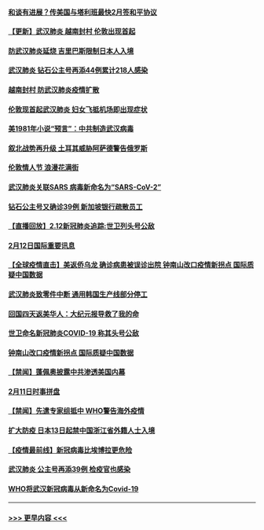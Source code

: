 #### [和谈有进展？传美国与塔利班最快2月签和平协议](../pages/prog202/a102776291.md?t=02131711) 
#### [【更新】武汉肺炎 越南封村 伦敦出现首起](../pages/prog202/a102770740.md?t=02131711) 
#### [防武汉肺炎延烧 吉里巴斯限制日本人入境](../pages/prog202/a102776276.md?t=02131711) 
#### [武汉肺炎 钻石公主号再添44例累计218人感染](../pages/prog202/a102776089.md?t=02131711) 
#### [越南封村 防武汉肺炎疫情扩散](../pages/prog202/a102776214.md?t=02131711) 
#### [伦敦现首起武汉肺炎 妇女飞抵机场即出现症状](../pages/prog202/a102776031.md?t=02131711) 
#### [美1981年小说“预言”：中共制造武汉病毒](../pages/prog202/a102775980.md?t=02131711) 
#### [叙北战势再升级 土耳其威胁阿萨德警告俄罗斯](../pages/prog202/a102775904.md?t=02131711) 
#### [伦敦情人节 浪漫花满街](../pages/prog202/a102775786.md?t=02131711) 
#### [武汉肺炎关联SARS 病毒新命名为“SARS-CoV-2”](../pages/prog202/a102775719.md?t=02131711) 
#### [钻石公主号又确诊39例 新加坡银行疏散员工](../pages/prog202/a102775691.md?t=02131711) 
#### [【直播回放】2.12新冠肺炎追踪:世卫列头号公敌](../pages/prog202/a102775541.md?t=02131711) 
#### [2月12日国际重要讯息](../pages/prog202/a102775437.md?t=02131711) 
#### [【全球疫情直击】美返侨乌龙 确诊病患被误诊出院 钟南山改口疫情新拐点 国际质疑中国数据](../pages/prog202/a102775378.md?t=02131711) 
#### [武汉肺炎致零件中断 通用韩国生产线部分停工](../pages/prog202/a102775365.md?t=02131711) 
#### [回国四天返美华人：大纪元报导救了我的命](../pages/prog202/a102775342.md?t=02131711) 
#### [世卫命名新冠肺炎COVID-19 称其头号公敌](../pages/prog202/a102775196.md?t=02131711) 
#### [钟南山改口疫情新拐点 国际质疑中国数据](../pages/prog202/a102775178.md?t=02131711) 
#### [【禁闻】蓬佩奥披露中共渗透美国内幕](../pages/prog202/a102775129.md?t=02131711) 
#### [2月11日时事拼盘](../pages/prog202/a102775140.md?t=02131711) 
#### [【禁闻】先遣专家组抵中 WHO警告海外疫情](../pages/prog202/a102775112.md?t=02131711) 
#### [扩大防疫 日本13日起禁中国浙江省外籍人士入境](../pages/prog202/a102775051.md?t=02131711) 
#### [【疫情最前线】新冠病毒比埃博拉更危险](../pages/prog202/a102775043.md?t=02131711) 
#### [武汉肺炎 公主号再添39例 检疫官也感染](../pages/prog202/a102775031.md?t=02131711) 
#### [WHO将武汉新冠病毒从新命名为Covid-19](../pages/prog202/a102774891.md?t=02131711) 

----
#### [ >>> 更早内容 <<< ](../indexes/prog202-earlier.md)
